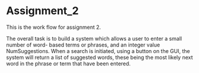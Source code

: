 Assignment_2
============

This is the work flow for assignment 2.

The overall task is to build a system which allows a user to enter a small number of word- based terms or phrases, 
and an integer value NumSuggestions. When a search is initiated, using a button on the GUI, 
the system will return a list of suggested words, 
these being the most likely next word in the phrase or term that have been entered.
